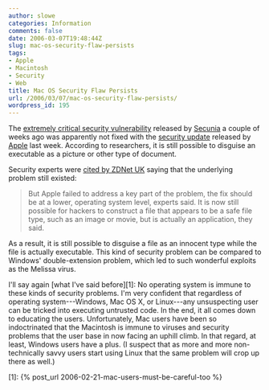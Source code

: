 ```yaml
---
author: slowe
categories: Information
comments: false
date: 2006-03-07T19:48:44Z
slug: mac-os-security-flaw-persists
tags:
- Apple
- Macintosh
- Security
- Web
title: Mac OS Security Flaw Persists
url: /2006/03/07/mac-os-security-flaw-persists/
wordpress_id: 195
---
```


The [extremely critical security vulnerability](http://secunia.com/advisories/18963) released by [Secunia](http://secunia.com/) a couple of weeks ago was apparently not fixed with the [security update](http://docs.info.apple.com/article.html?artnum=303382) released by [Apple](http://www.apple.com/) last week. According to researchers, it is still possible to disguise an executable as a picture or other type of document.

Security experts were [cited by ZDNet UK](http://news.zdnet.co.uk/software/mac/0,39020393,39256044,00.htm) saying that the underlying problem still existed:

>But Apple failed to address a key part of the problem, the fix should be at a lower, operating system level, experts said. It is now still possible for hackers to construct a file that appears to be a safe file type, such as an image or movie, but is actually an application, they said.

As a result, it is still possible to disguise a file as an innocent type while the file is actually executable. This kind of security problem can be compared to Windows' double-extension problem, which led to such wonderful exploits as the Melissa virus.

I'll say again [what I've said before][1]: No operating system is immune to these kinds of security problems. I'm very confident that regardless of operating system---Windows, Mac OS X, or Linux---any unsuspecting user can be tricked into executing untrusted code. In the end, it all comes down to educating the users. Unfortunately, Mac users have been so indoctrinated that the Macintosh is immune to viruses and security problems that the user base in now facing an uphill climb. In that regard, at least, Windows users have a plus. (I suspect that as more and more non-technically savvy users start using Linux that the same problem will crop up there as well.)

[1]: {% post_url 2006-02-21-mac-users-must-be-careful-too %}
